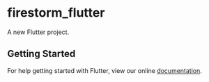 # firestorm_flutter

A new Flutter project.

## Getting Started

For help getting started with Flutter, view our online
[documentation](https://flutter.io/).

